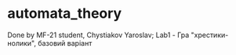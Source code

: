 # automata_theory
Done by MF-21 student, Chystiakov Yaroslav;
Lab1 - Гра "хрестики-нолики", базовий варіант
